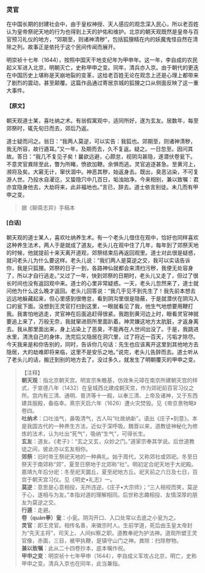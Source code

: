 <script type="text/javascript">
    var head = document.getElementsByTagName('head')[0];
    cssURL = '/public/liao.css';
    linkTag = document.createElement('link');
    linkTag.href = cssURL;
    linkTag.setAttribute('type','text/css');
    linkTag.setAttribute('rel','stylesheet');
    head.appendChild(linkTag);
</script>
### 灵官

在中国长期的封建社会中，由于皇权神授、天人感应的观念深入民心，所以老百姓认为皇帝祭祀天地的行为也得到上天的护佑和维护。北京的朝天观既然是皇帝与百官预习礼仪的地方，“郊期至，则诸神清秽”，包括狐狸精在内的妖魔鬼怪自然在清除之列。故事正是依托于这个民间传闻而展开。

明崇祯十七年（1644），按照中国天干地支纪年为甲申年。这一年，李自成的农民起义军进入北京，明朝灭亡，史称甲申之变。同年，清兵亦入京。由于朝代的更迭在中国历史上堪称是天崩地裂的变革，这给老百姓无论在观念上还是心理上都带来了剧烈的震动，甚至颠覆。这篇作品通过寄居京城的狐狸之口从侧面反映了这一重大事件。

#### 【原文】
<section>

朝天观道士某，喜吐纳之术。有翁假寓观中，适同所好，遂为玄友。居数年，每至郊祭时，辄先旬日而去，郊后乃返。

道士疑而问之。翁日：“我两人莫逆，可以实告：我狐也。郊期至，则诸神清秽，我无所容，故行遁耳。”又一年，及期而去，久不复返。疑之。一日忽至。因问其故。答日：“我几不复见子矣！曩欲远避，心颇怠，视阴沟甚隐，遂潜伏卷瓮下。不意灵官粪除至此，瞥为所睹，愤欲加鞭。余惧而逃。灵官追逐甚急。至黄河上，濒将及矣。大窘无计，窜伏涸中。神恶其秽，始返身去。既出，臭恶沾染，不可复游人世。乃投水自濯讫，又蛰隐穴中几百日，垢浊始净。今来相别，兼以致嘱：君亦宜隐身他去，大劫将来，此非福地也。”言已，辞去。道士依言别徒。未几而有甲申之变。

</section>

> 据《聊斋志异》手稿本

#### [白话]
<aside>

朝天观的道士某人，喜欢吐纳养生术。有一个老头儿借住在观中，恰好也同样喜欢这种养生法术，两人于是就成了道友。老头儿在观中住了几年，每年到了郊祭天地的时候，他就提前十来天离开道观，郊祭结束后再返回观里。道士对此很是疑惑，就问老头儿为什么要这样。老头儿说：“我们两人是莫逆之交，我可以实话告诉你，我是只狐狸。郊祭的日子一到，各路神仙就都会来清扫污秽，我便无处容身了，所以才自行逃走。”又过了一年，快到郊祭的日期时，老头儿又走了，但过了很长时间也没有返回观中来。道士的心里非常疑惑。一天，老头儿忽然来了，道士就问他为什么这么晚才返回。老头儿回答说：“我几乎见不到先生了！我先前本想去远远地躲藏起来，但心里感到很倦怠，看到阴沟里很是隐蔽，于是就潜伏在阴沟入口的瓮下面。没想到王灵官打扫到这里，一眼就看见了我，他生气地想要用鞭打我。我害怕地逃走，灵官神在后面追赶得很紧。我跑到黄河边上时，眼看灵官神就要追上来了，万般无奈，我就窜进厕所里面趴着。神灵嫌这地方太肮脏，才返身离去。我从那里面出来，身上沾染上了恶臭，不能再在人世间出没了。于是，我跳进水里，清洗自己的身体，洗完后又隐居在洞穴里，过了将近一百天，污垢才除尽。今天我来是和你告别的，同时，告诉你几句话：先生也应该离开这里到其他地方去隐居，大的劫难即将来临，这里不是安乐之地。”说完，老头儿告辞而去。道士听从了老头儿的话，搬迁到别的地方去了。没过多久，就发生了明朝覆灭的甲申之变。

</aside>

> 【注释】  
<b>朝天观</b>：指北京朝天宫。明宣宗朱瞻基，仿效朱元璋在南京所建朝天宫的样式，于宣德八年（1432）在皇城西北建成朝天宫，作为郊祀前百官习仪之所。宫内有三清、通明、普济等十一殿，以奉三清、上帝及诸神，又于东西建具服殿，备临幸。熹宗天启六年（1626）遭火灾焚毁。见《帝京景物略》卷四。  
<b>吐纳术</b>：口吐浊气，鼻吸清气，古人叫“吐故纳新”。语出《庄子•刻意》。本是我国古代的一种养生方法，近似于深呼吸。魏晋以来，道教徒神秘化为修炼的法术，认为吐出“死气”，吸纳“生气”，可得长生。  
<b>玄友</b>：道友。《老子》：“玄之又玄，众妙之门。”道家宗奉其学说。后世道教徒之间，彼此亦以玄友相你。  
<b>郊祭</b>：旧时帝王祭祀天地的一种典礼。始于周代，又称郊社或郊祀。冬至日祭天于南郊称“郊”，夏至日祭地于北郊称“社”。明初定合祀天地于大祀殿。嘉靖九年后分祀：冬至祀天圜丘，夏至祀地方丘。祀天前之六日及七日，百宫于朝天宫习仪。见《明史•礼志》一。  
<b>莫逆</b>：意思是心意相投，无所违逆。《庄子•大宗师》；“三人相视而笑，莫逆于心，遂相与为友。”本指对道的理解相同。后世称志趣相投、友情深厚的朋友为莫逆之交。  
<b>行遁</b>：走避。  
<b>卷（quán拳）瓮</b>：小瓮。阴沟开口、入口处常以去底之小瓮为之。  
<b>灵官</b>：即王灵官。相传名善，来徽宗时人。生前学道，死后由玉皇太帝封为“先天主将”，司天上、人间纠察之职。道教奉祀为护法神。道观所塑王灵官像，赤面，三目，被甲执鞭，是镇守山门之神。粪除：扫除秽物。  
<b>兼以致嘱</b>：此从二十四卷抄本，底本嘱作祝。  
<b>甲申之变</b>：明崇祯十七年甲申（1644），李自成义军攻占北京，明亡，史称甲申之变。清兵入京也在同年，此当兼指。  
